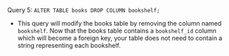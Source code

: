 Query 5: `ALTER TABLE books DROP COLUMN bookshelf;`

- This query will modify the books table by removing the column named `bookshelf`. Now that the books table contains a `bookshelf_id` column which will become a foreign key, your table does not need to contain a string representing each bookshelf. 